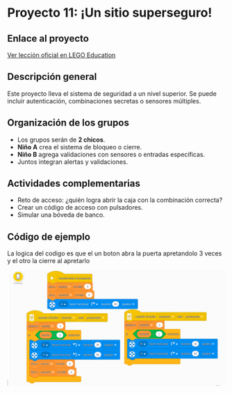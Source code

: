 
# Proyecto 11: ¡Un sitio superseguro!
## Enlace al proyecto
[Ver lección oficial en LEGO Education](https://education.lego.com/es-es/lessons/prime-kickstart-a-business/keep-it-really-safe/)

## Descripción general
Este proyecto lleva el sistema de seguridad a un nivel superior. Se puede incluir autenticación, combinaciones secretas o sensores múltiples.

## Organización de los grupos
- Los grupos serán de **2 chicos**.
- **Niño A** crea el sistema de bloqueo o cierre.
- **Niño B** agrega validaciones con sensores o entradas específicas.
- Juntos integran alertas y validaciones.

## Actividades complementarias
- Reto de acceso: ¿quién logra abrir la caja con la combinación correcta?
- Crear un código de acceso con pulsadores.
- Simular una bóveda de banco.

## Código de ejemplo

La logica del codigo es que el un boton abra la puerta apretandolo 3 veces y el otro la cierre al apretarlo

![sitiosupersafe](./img3/supersafe.png)
